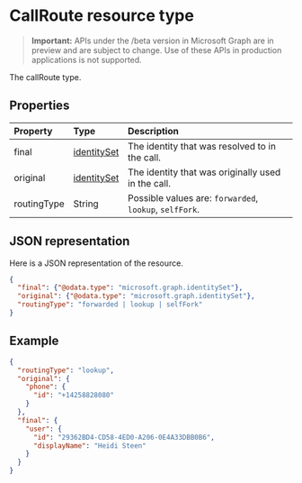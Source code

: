 # CallRoute resource type

> **Important:** APIs under the /beta version in Microsoft Graph are in preview and are subject to change. Use of these APIs in production applications is not supported.

The callRoute type.

## Properties

| Property            | Type                          | Description                                                  |
| :------------------ | :---------------------------- | :----------------------------------------------------------- |
| final               | [identitySet](identitySet.md) | The identity that was resolved to in the call.               |
| original            | [identitySet](identitySet.md) | The identity that was originally used in the call.           |
| routingType         | String                        | Possible values are: `forwarded`, `lookup`, `selfFork`.  |

## JSON representation

Here is a JSON representation of the resource.

<!-- {
  "blockType": "resource",
  "optionalProperties": [

  ],
  "@odata.type": "microsoft.graph.callRoute"
}-->
```json
{
  "final": {"@odata.type": "microsoft.graph.identitySet"},
  "original": {"@odata.type": "microsoft.graph.identitySet"},
  "routingType": "forwarded | lookup | selfFork"
}
```

## Example

<!-- {
  "blockType": "example",
  "@odata.type": "microsoft.graph.callRoute"
}-->
```json
{
  "routingType": "lookup",
  "original": {
    "phone": {
      "id": "+14258828080"
    }
  },
  "final": {
    "user": {
      "id": "29362BD4-CD58-4ED0-A206-0E4A33DBB0B6",
      "displayName": "Heidi Steen"
    }
  }
}
```

<!-- uuid: 8fcb5dbc-d5aa-4681-8e31-b001d5168d79
2015-10-25 14:57:30 UTC -->
<!-- {
  "type": "#page.annotation",
  "description": "callRoute resource",
  "keywords": "",
  "section": "documentation",
  "tocPath": ""
}-->
